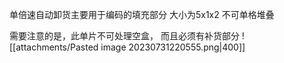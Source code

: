 单倍速自动卸货主要用于编码的填充部分
大小为5x1x2
不可单格堆叠

需要注意的是，此单片不可处理空盒， 而且必须有补货部分
![[attachments/Pasted image 20230731220555.png|400]]
